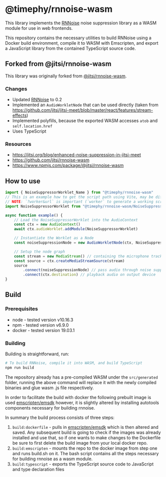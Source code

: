 # @timephy/rnnoise-wasm

This library implements the [RNNoise](https://people.xiph.org/~jm/demo/rnnoise/) noise suppression library as a WASM module for use in web frontends.

This repository contains the necessary utilities to build RNNoise using a Docker build environment, compile it to WASM with Emscripten, and export a JavaScript library from the contained TypeScript source code.

## Forked from @jitsi/rnnoise-wasm

This library was originally forked from [@jitsi/rnnoise-wasm](https://github.com/jitsi/rnnoise-wasm).

### Changes

- Updated [RNNoise](https://github.com/xiph/rnnoise) to 0.2
- Implemented an `AudioWorkletNode` that can be used directly (taken from <https://github.com/jitsi/jitsi-meet/blob/master/react/features/stream-effects>)
- Implemented polyfills, because the exported WASM accesses `atob` and `self.location.href`
- Uses TypeScript

### Resources

- <https://jitsi.org/blog/enhanced-noise-suppression-in-jitsi-meet>
- <https://github.com/jitsi/rnnoise-wasm>
- <https://www.npmjs.com/package/@jitsi/rnnoise-wasm>

## How to use

```ts
import { NoiseSuppressorWorklet_Name } from "@timephy/rnnoise-wasm"
// This is an example how to get the script path using Vite, may be different when using other build tools
// NOTE: `?worker&url` is important (`worker` to generate a working script, `url` to get its url load it)
import NoiseSuppressorWorklet from "@timephy/rnnoise-wasm/NoiseSuppressorWorklet?worker&url"

async function example() {
    // Load the NoiseSuppressorWorklet into the AudioContext
    const ctx = new AudioContext()
    await ctx.audioWorklet.addModule(NoiseSuppressorWorklet)

    // Instantiate the Worklet as a Node
    const noiseSuppressionNode = new AudioWorkletNode(ctx, NoiseSuppressorWorklet_Name)

    // Setup the node graph
    const stream = new MediaStream() // containing the microphone track
    const source = ctx.createMediaStreamSource(stream)
    source
        .connect(noiseSuppressionNode) // pass audio through noise suppression
        .connect(ctx.destination) // playback audio on output device
}
```

## Build

### Prerequisites

- node - tested version v10.16.3
- npm - tested version v6.9.0
- docker - tested version 19.03.1

### Building

Building is straightforward, run:

```bash
# To build RNNoise, compile it into WASM, and build TypeScript
npm run build
```

The repository already has a pre-compiled WASM under the `src/generated` folder, running the above command will replace it with the newly compiled binaries and glue wasm .js file respectively.

In order to facilitate the build with docker the following prebuilt image is used [emscripten/emsdk](https://hub.docker.com/r/emscripten/emsdk) however, it is slightly altered by installing autotools components necessary for building rnnoise.

In summary the build process consists of three steps:

1. `build:dockerfile` - pulls in [emscripten/emsdk](https://hub.docker.com/r/emscripten/emsdk) which is then altered and saved. Any subsequent build is going to check if the images was already installed and use that, so if one wants to make changes to the Dockerfile be sure to first delete the build image from your local docker repo.
2. `build:emscripten` - mounts the repo to the docker image from step one and runs build.sh on it. The bash script contains all the steps necessary for building rnnoise as a wasm module.
3. `build:typescript` - exports the TypeScript source code to JavaScript and type declaration files
